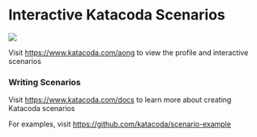 # Interactive Katacoda Scenarios

[![](http://shields.katacoda.com/katacoda/aong/count.svg)](https://www.katacoda.com/aong "Get your profile on Katacoda.com")

Visit https://www.katacoda.com/aong to view the profile and interactive scenarios

### Writing Scenarios
Visit https://www.katacoda.com/docs to learn more about creating Katacoda scenarios

For examples, visit https://github.com/katacoda/scenario-example
